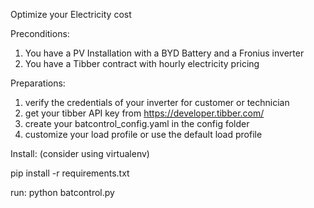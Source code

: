 Optimize your Electricity cost

Preconditions: 

1. You have a PV Installation with a BYD Battery and a Fronius inverter
2. You have a Tibber contract with hourly electricity pricing

Preparations:

1. verify the credentials of your inverter for customer or technician
2. get your tibber API key from https://developer.tibber.com/
2. create your batcontrol_config.yaml in the config folder
3. customize your load profile or use the default load profile

Install:
(consider using virtualenv)

pip install -r requirements.txt

run:
python batcontrol.py
